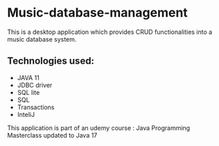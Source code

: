 # Music-database-management

This is a desktop application which provides CRUD functionalities into a music database system.
## Technologies used:
  - JAVA 11
  - JDBC driver
  - SQL lite
  - SQL
  - Transactions
  - InteliJ


This application is part of an udemy course : Java Programming Masterclass updated to Java 17
